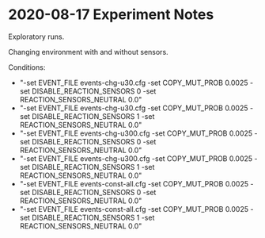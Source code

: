 # 2020-08-17 Experiment Notes

Exploratory runs.

Changing environment with and without sensors.

Conditions:
  - "-set EVENT_FILE events-chg-u30.cfg -set COPY_MUT_PROB 0.0025 -set DISABLE_REACTION_SENSORS 0 -set REACTION_SENSORS_NEUTRAL 0.0"
  - "-set EVENT_FILE events-chg-u30.cfg -set COPY_MUT_PROB 0.0025 -set DISABLE_REACTION_SENSORS 1 -set REACTION_SENSORS_NEUTRAL 0.0"
  - "-set EVENT_FILE events-chg-u300.cfg -set COPY_MUT_PROB 0.0025 -set DISABLE_REACTION_SENSORS 0 -set REACTION_SENSORS_NEUTRAL 0.0"
  - "-set EVENT_FILE events-chg-u300.cfg -set COPY_MUT_PROB 0.0025 -set DISABLE_REACTION_SENSORS 1 -set REACTION_SENSORS_NEUTRAL 0.0"
  - "-set EVENT_FILE events-const-all.cfg -set COPY_MUT_PROB 0.0025 -set DISABLE_REACTION_SENSORS 0 -set REACTION_SENSORS_NEUTRAL 0.0"
  - "-set EVENT_FILE events-const-all.cfg -set COPY_MUT_PROB 0.0025 -set DISABLE_REACTION_SENSORS 1 -set REACTION_SENSORS_NEUTRAL 0.0"